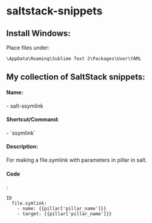 saltstack-snippets
==================

<h2>Install Windows:</h2>

Place files under:
	
	\AppData\Roaming\Sublime Text 2\Packages\User\YAML


<h2>My collection of SaltStack snippets:</h2>

<h4 id="256dark-features">Name:</h4>
 - salt-ssymlink

<h4 id="256dark-features">Shortcut/Command:</h4>
 - `ssymlink`

<h4 id="256dark-features">Description:</h4>
For making a file.symlink with parameters in pillar in salt.

<h4 id="256dark-features">Code</h4>
:

	ID
	  file.symlink:
	    - name: {{pillar['pillar_name']}}
	    - target: {{pillar['pillar_name']}}
